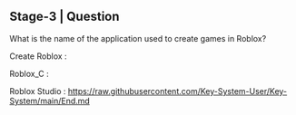 Stage-3 | Question
-----------------------
What is the name of the application used to create games in Roblox?

Create Roblox : 

Roblox_C : 

Roblox Studio : https://raw.githubusercontent.com/Key-System-User/Key-System/main/End.md
